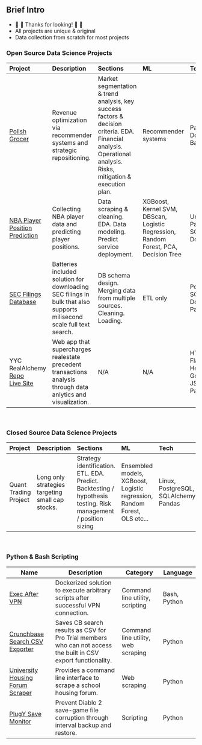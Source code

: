 ## Brief Intro 
- 🥳 🥳 Thanks for looking! 🥳 🥳 
- All projects are unique & original
- Data collection from scratch for most projects

### Open Source Data Science Projects
|Project|Description|Sections|ML|Tech|
|:------|:----------|:-------|:-------|:-----------|
|<a href="https://github.com/Peppershaker/turning_around_polish_grocer">Polish Grocer</a>|Revenue optimization via recommender systems and strategic repositioning.|Market segmentation & trend analysis, key success factors & decision criteria. EDA. Financial analysis. Operational analysis. Risks, mitigation & execution plan.|Recommender systems|Pandas, Docker, Flask, Bash etc...|
|<a href="https://github.com/Peppershaker/Predicting-NBA-Player-Position">NBA Player Position Prediction</a>|Collecting NBA player data and predicting player positions.|Data scraping & cleaning. EDA. Data modeling. Predict service deployment.|XGBoost, Kernel SVM, DBScan, Logistic Regression, Random Forest, PCA, Decision Tree|Unit testing. Pandas, Plotly, SQLAlchemy, Docker.|
|<a href="https://github.com/Peppershaker/sec_dl">SEC Filings Database</a>|Batteries included solution for downloading SEC filings in bulk that also supports milisecond scale full text search.|DB schema design. Merging data from multiple sources. Cleaning. Loading.|ETL only|PostgreSQL, SQLAlchemy, Docker, Pandas|
|YYC RealAlchemy <a href="https://github.com/Peppershaker/real_alchemy">Repo</a></br><a href="http://www.realalchemy.ca">Live Site</a>|Web app that supercharges realestate precedent transactions analysis through data anlytics and visualization.|N/A|N/A|HTML/CSS/JS, Flask, Plotly.js, Heroku, Google Maps JS API, Pandas|

&nbsp;

### Closed Source Data Science Projects
|Project|Description|Sections|ML|Tech|
|:------|:----------|:-------|:-------|:-----------|
|Quant Trading Project|Long only strategies targeting small cap stocks.|Strategy identification. ETL. EDA. Predict. Backtesting / hypothesis testing. Risk management / position sizing|Ensembled models, XGBoost, Logistic regression, Random Forest, OLS etc...|Linux, PostgreSQL, SQLAlchemy, Pandas|

&nbsp;

### Python & Bash Scripting
|Name|Description|Category|Language|
|-------|-----------|--------|-----|
|<a href="https://github.com/Peppershaker/exec_after_vpn">Exec After VPN</a>|Dockerized solution to execute arbitrary scripts after successful VPN connection.|Command line utility, scripting|Bash, Python|
|<a href="https://github.com/Peppershaker/crunchbase_csv_exporter/">Crunchbase Search CSV Exporter</a>|Saves CB search results as CSV for Pro Trial members who can not access the built in CSV export functionality.|Command line utility, web scraping|Python|
|<a href="https://github.com/Peppershaker/uwcssa_scraper">University Housing Forum Scraper</a>|Provides a command line interface to scrape a school housing forum.|Web scraping|Python|
|<a href="https://github.com/Peppershaker/PlugY_Save_Monitor/">PlugY Save Monitor</a>|Prevent Diablo 2 save-game file corruption through interval backup and restore.|Scripting|Python|
